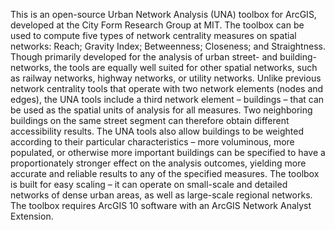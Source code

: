 This is an open-source Urban Network Analysis (UNA) toolbox for ArcGIS, developed at the City Form Research Group at MIT. The toolbox can be used to compute five types of network centrality measures on spatial networks: Reach; Gravity Index; Betweenness; Closeness; and Straightness. Though primarily developed for the analysis of urban street- and building-networks, the tools are equally well suited for other spatial networks, such as railway networks, highway networks, or utility networks. Unlike previous network centrality tools that operate with two network elements (nodes and edges), the UNA tools include a third network element – buildings – that can be used as the spatial units of analysis for all measures. Two neighboring buildings on the same street segment can therefore obtain different accessibility results. The UNA tools also allow buildings to be weighted according to their particular characteristics – more voluminous, more populated, or otherwise more important buildings can be specified to have a proportionately stronger effect on the analysis outcomes, yielding more accurate and reliable results to any of the specified measures. The toolbox is built for easy scaling – it can operate on small-scale and detailed networks of dense urban areas, as well as large-scale regional networks. The toolbox requires ArcGIS 10 software with an ArcGIS Network Analyst Extension.